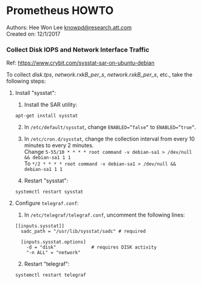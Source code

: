 # Prometheus HOWTO 
Authors: Hee Won Lee <knowpd@research.att.com>  
Created on: 12/1/2017

### Collect Disk IOPS and Network Interface Traffic
Ref: <https://www.crybit.com/sysstat-sar-on-ubuntu-debian>

To collect *disk.tps*, *network.rxkB_per_s*, *network.rxkB_per_s*, etc., take the following steps:

1. Install "sysstat":
   1. Install the SAR utility:
   ```
   apt-get install sysstat
   ```
   
   2. In `/etc/default/sysstat`, change `ENABLED=”false”` to `ENABLED=”true”`.
   
   3. In `/etc/cron.d/sysstat`, change the collection interval from every 10 minutes to every 2 minutes.  
   Change `5-55/10 * * * * root command -v debian-sa1 > /dev/null && debian-sa1 1 1`  
   To `*/2 * * * * root command -v debian-sa1 > /dev/null && debian-sa1 1 1`
   
   4. Restart "sysstat":
   ```
   systemctl restart sysstat
   ```

2. Configure `telegraf.conf`:
   1. In `/etc/telegraf/telegraf.conf`, uncomment the following lines:
   ```
   [[inputs.sysstat]]
     sadc_path = "/usr/lib/sysstat/sadc" # required
   
     [inputs.sysstat.options]
       -d = "disk"             # requires DISK activity
       "-n ALL" = "network"
   ```
   
   2. Restart "telegraf":
   ```
   systemctl restart telegraf
   ```
